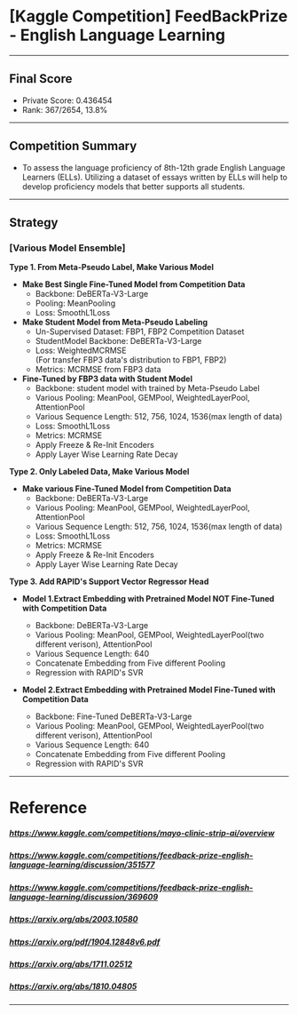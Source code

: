 # [Kaggle Competition] FeedBackPrize - English Language Learning
___
## Final Score
- Private Score: 0.436454
- Rank: 367/2654, 13.8%

___
## Competition Summary
-  To assess the language proficiency of 8th-12th grade English Language Learners (ELLs). Utilizing a dataset of essays written by ELLs will help to develop proficiency models that better supports all students.
___
## Strategy
### **[Various Model Ensemble]**  
**Type 1. From Meta-Pseudo Label, Make Various Model**  
* **Make Best Single Fine-Tuned Model from Competition Data**
    - Backbone: DeBERTa-V3-Large
    - Pooling: MeanPooling
    - Loss: SmoothL1Loss
* **Make Student Model from Meta-Pseudo Labeling**
    - Un-Supervised Dataset: FBP1, FBP2 Competition Dataset
    - StudentModel Backbone: DeBERTa-V3-Large
    - Loss: WeightedMCRMSE  
        (For transfer FBP3 data's distribution to FBP1, FBP2)
    - Metrics: MCRMSE from FBP3 data
* **Fine-Tuned by FBP3 data with Student Model**
    - Backbone: student model with trained by Meta-Pseudo Label 
    - Various Pooling: MeanPool, GEMPool, WeightedLayerPool, AttentionPool
    - Various Sequence Length: 512, 756, 1024, 1536(max length of data)
    - Loss: SmoothL1Loss
    - Metrics: MCRMSE
    - Apply Freeze & Re-Init Encoders
    - Apply Layer Wise Learning Rate Decay

**Type 2. Only Labeled Data, Make Various Model**  
* **Make various Fine-Tuned Model from Competition Data**
    - Backbone: DeBERTa-V3-Large
    - Various Pooling: MeanPool, GEMPool, WeightedLayerPool, AttentionPool
    - Various Sequence Length: 512, 756, 1024, 1536(max length of data)
    - Loss: SmoothL1Loss
    - Metrics: MCRMSE
    - Apply Freeze & Re-Init Encoders
    - Apply Layer Wise Learning Rate Decay

**Type 3. Add RAPID's Support Vector Regressor Head**  
* **Model 1.Extract Embedding with Pretrained Model NOT Fine-Tuned with Competition Data**
    - Backbone: DeBERTa-V3-Large
    - Various Pooling: MeanPool, GEMPool, WeightedLayerPool(two different verison), AttentionPool
    - Various Sequence Length: 640
    - Concatenate Embedding from Five different Pooling
    - Regression with RAPID's SVR

* **Model 2.Extract Embedding with Pretrained Model Fine-Tuned with Competition Data**
    - Backbone: Fine-Tuned DeBERTa-V3-Large
    - Various Pooling: MeanPool, GEMPool, WeightedLayerPool(two different verison), AttentionPool
    - Various Sequence Length: 640
    - Concatenate Embedding from Five different Pooling
    - Regression with RAPID's SVR

___
# Reference  
##### https://www.kaggle.com/competitions/mayo-clinic-strip-ai/overview
##### https://www.kaggle.com/competitions/feedback-prize-english-language-learning/discussion/351577
##### https://www.kaggle.com/competitions/feedback-prize-english-language-learning/discussion/369609
##### https://arxiv.org/abs/2003.10580
##### https://arxiv.org/pdf/1904.12848v6.pdf
##### https://arxiv.org/abs/1711.02512
##### https://arxiv.org/abs/1810.04805
___